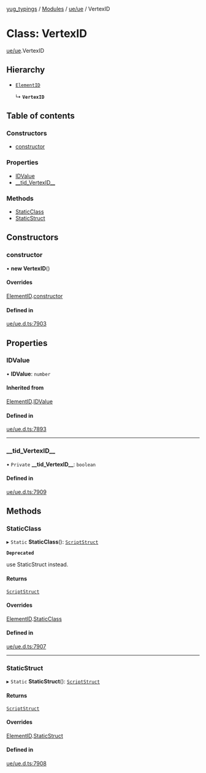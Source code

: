 [yug_typings](../README.md) / [Modules](../modules.md) / [ue/ue](../modules/ue_ue.md) / VertexID

# Class: VertexID

[ue/ue](../modules/ue_ue.md).VertexID

## Hierarchy

- [`ElementID`](ue_ue.ElementID.md)

  ↳ **`VertexID`**

## Table of contents

### Constructors

- [constructor](ue_ue.VertexID.md#constructor)

### Properties

- [IDValue](ue_ue.VertexID.md#idvalue)
- [\_\_tid\_VertexID\_\_](ue_ue.VertexID.md#__tid_vertexid__)

### Methods

- [StaticClass](ue_ue.VertexID.md#staticclass)
- [StaticStruct](ue_ue.VertexID.md#staticstruct)

## Constructors

### constructor

• **new VertexID**()

#### Overrides

[ElementID](ue_ue.ElementID.md).[constructor](ue_ue.ElementID.md#constructor)

#### Defined in

[ue/ue.d.ts:7903](https://github.com/YugMetaverse/yug_typings/blob/25cad34/ue/ue.d.ts#L7903)

## Properties

### IDValue

• **IDValue**: `number`

#### Inherited from

[ElementID](ue_ue.ElementID.md).[IDValue](ue_ue.ElementID.md#idvalue)

#### Defined in

[ue/ue.d.ts:7893](https://github.com/YugMetaverse/yug_typings/blob/25cad34/ue/ue.d.ts#L7893)

___

### \_\_tid\_VertexID\_\_

• `Private` **\_\_tid\_VertexID\_\_**: `boolean`

#### Defined in

[ue/ue.d.ts:7909](https://github.com/YugMetaverse/yug_typings/blob/25cad34/ue/ue.d.ts#L7909)

## Methods

### StaticClass

▸ `Static` **StaticClass**(): [`ScriptStruct`](ue_ue.ScriptStruct.md)

**`Deprecated`**

use StaticStruct instead.

#### Returns

[`ScriptStruct`](ue_ue.ScriptStruct.md)

#### Overrides

[ElementID](ue_ue.ElementID.md).[StaticClass](ue_ue.ElementID.md#staticclass)

#### Defined in

[ue/ue.d.ts:7907](https://github.com/YugMetaverse/yug_typings/blob/25cad34/ue/ue.d.ts#L7907)

___

### StaticStruct

▸ `Static` **StaticStruct**(): [`ScriptStruct`](ue_ue.ScriptStruct.md)

#### Returns

[`ScriptStruct`](ue_ue.ScriptStruct.md)

#### Overrides

[ElementID](ue_ue.ElementID.md).[StaticStruct](ue_ue.ElementID.md#staticstruct)

#### Defined in

[ue/ue.d.ts:7908](https://github.com/YugMetaverse/yug_typings/blob/25cad34/ue/ue.d.ts#L7908)
